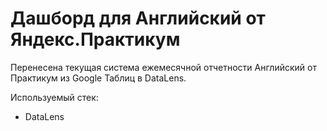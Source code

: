 # Дашборд для Английский от Яндекс.Практикум

Перенесена текущая система ежемесячной отчетности Английский от Практикум из Google Таблиц в DataLens.

Используемый стек:
* DataLens

